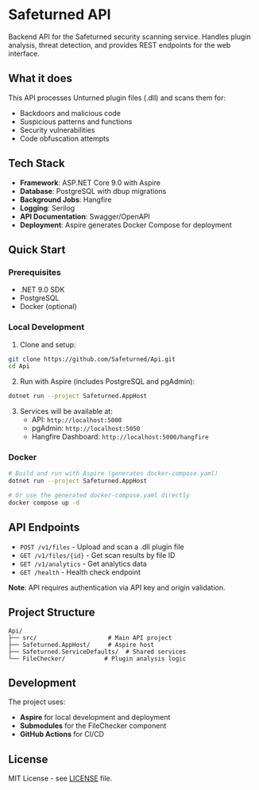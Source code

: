 # Safeturned API

Backend API for the Safeturned security scanning service. Handles plugin analysis, threat detection, and provides REST endpoints for the web interface.

## What it does

This API processes Unturned plugin files (.dll) and scans them for:
- Backdoors and malicious code
- Suspicious patterns and functions
- Security vulnerabilities
- Code obfuscation attempts

## Tech Stack

- **Framework**: ASP.NET Core 9.0 with Aspire
- **Database**: PostgreSQL with dbup migrations
- **Background Jobs**: Hangfire
- **Logging**: Serilog
- **API Documentation**: Swagger/OpenAPI
- **Deployment**: Aspire generates Docker Compose for deployment

## Quick Start

### Prerequisites

- .NET 9.0 SDK
- PostgreSQL
- Docker (optional)

### Local Development

1. Clone and setup:
```bash
git clone https://github.com/Safeturned/Api.git
cd Api
```

2. Run with Aspire (includes PostgreSQL and pgAdmin):
```bash
dotnet run --project Safeturned.AppHost
```

3. Services will be available at:
   - API: `http://localhost:5000`
   - pgAdmin: `http://localhost:5050`
   - Hangfire Dashboard: `http://localhost:5000/hangfire`

### Docker

```bash
# Build and run with Aspire (generates docker-compose.yaml)
dotnet run --project Safeturned.AppHost

# Or use the generated docker-compose.yaml directly
docker compose up -d
```

## API Endpoints

- `POST /v1/files` - Upload and scan a .dll plugin file
- `GET /v1/files/{id}` - Get scan results by file ID
- `GET /v1/analytics` - Get analytics data
- `GET /health` - Health check endpoint

**Note**: API requires authentication via API key and origin validation.

## Project Structure

```
Api/
├── src/                    # Main API project
├── Safeturned.AppHost/     # Aspire host
├── Safeturned.ServiceDefaults/  # Shared services
└── FileChecker/           # Plugin analysis logic
```

## Development

The project uses:
- **Aspire** for local development and deployment
- **Submodules** for the FileChecker component
- **GitHub Actions** for CI/CD

## License

MIT License - see [LICENSE](LICENSE) file.